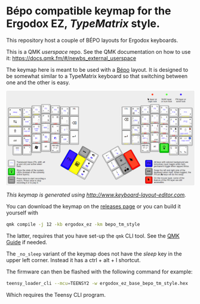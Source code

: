 # Bépo compatible keymap for the Ergodox EZ, *TypeMatrix* style.

This repository host a couple of BÉPO layouts for Ergodox keyboards.

This is a QMK *userspace* repo. See the QMK documentation on how to use it:
https://docs.qmk.fm/#/newbs_external_userspace

The keymap here is meant to be used with a [Bépo](http://bepo.fr) layout. It is
designed to be somewhat similar to a TypeMatrix keyboard so that switching
between one and the other is easy.

![The Keymap](img/V6.png)

*This keymap is generated using http://www.keyboard-layout-editor.com.*

You can download the keymap on the
[releases page](https://github.com/mkende/ergodox_bepo_tm_style/releases) or you
can build it yourself with

```sh
qmk compile -j 12 -kb ergodox_ez -km bepo_tm_style
```

The latter, requires that you have set-up the `qmk` CLI tool. See the
[QMK Guide](https://docs.qmk.fm/#/newbs_getting_started) if needed.

The `_no_sleep` variant of the keymap does not have the *sleep* key in the upper
left corner. Instead it has a ctrl + alt + l shortcut.

The firmware can then be flashed with the following command for example:

```sh
teensy_loader_cli --mcu=TEENSY2 -w ergodox_ez_base_bepo_tm_style.hex
```

Which requires the Teensy CLI program.
